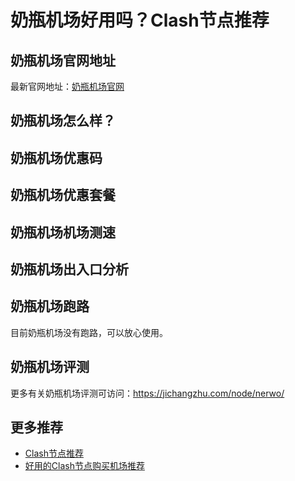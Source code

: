 # 奶瓶机场好用吗？Clash节点推荐

## 奶瓶机场官网地址
最新官网地址：[奶瓶机场官网](https://ct.affxc.com/nerwo/)

## 奶瓶机场怎么样？


## 奶瓶机场优惠码


## 奶瓶机场优惠套餐


## 奶瓶机场机场测速


## 奶瓶机场出入口分析


## 奶瓶机场跑路
目前奶瓶机场没有跑路，可以放心使用。

## 奶瓶机场评测
更多有关奶瓶机场评测可访问：https://jichangzhu.com/node/nerwo/

## 更多推荐
 - [Clash节点推荐](https://github.com/clashdownload/Clash)
 - [好用的Clash节点购买机场推荐](https://clash.top/node/?utm_source=github&utm_medium=clashdownload-details)
